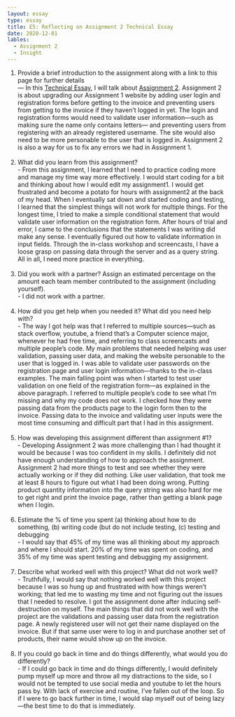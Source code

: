 ```yaml
---
layout: essay
type: essay
title: E5: Reflecting on Assignment 2 Technical Essay
date: 2020-12-01
lables:
  - Assignment 2
  - Insight
---
```


1. Provide a brief introduction to the assignment along with a link to this page for further details <br>
        — In this <a href="https://dport96.github.io/ITM352/morea/150.Assignment2/experience-Assignment2_retrospective.html">Technical Essay</a>, I will talk about <a href="https://dport96.github.io/ITM352/morea/150.Assignment2/experience-Assignment2.html">Assignment 2</a>. Assignment 2 is about upgrading our Assignment 1 website by adding user login and registration forms before getting to the invoice and preventing users from getting to the invoice if they haven’t logged in yet. The login and registration forms would need to validate user information—such as making sure the name only contains letters— and preventing users from registering with an already registered username. The site would also need to be more personable to the user that is logged in. Assignment 2 is also a way for us to fix any errors we had in Assignment 1. <br><br>
2. What did you learn from this assignment? <br>
        - From this assignment, I learned that I need to practice coding more and manage my time way more effectively. I would start coding for a bit and thinking about how I would edit my assignment1. I would get frustrated and become a potato for hours with assignment2 at the back of my head. When I eventually sat down and started coding and testing, I learned that the simplest things will not work for multiple things. For the longest time, I tried to make a simple conditional statement that would validate user information on the registration form. After hours of trial and error, I came to the conclusions that the statements I was writing did make any sense. I eventually figured out how to validate information in input fields. Through the in-class workshop and screencasts, I have a loose grasp on passing data through the server and as a query string. All in all, I need more practice in everything. <br><br>
3. Did you work with a partner? Assign an estimated percentage on the amount each team member contributed to the assignment (including yourself). <br>
        - I did not work with a partner. <br><br>
4. How did you get help when you needed it? What did you need help with? <br>
       - The way I got help was that I referred to multiple sources—such as stack overflow, youtube, a friend that’s a Computer science major, whenever he had free time, and referring to class screencasts and multiple people’s code. My main problems that needed helping was user validation, passing user data, and making the website personable to the user that is logged in. I was able to validate user passwords on the registration page and user login information—thanks to the in-class examples. The main falling point was when I started to test user validation on one field of the registration form—as explained in the above paragraph. I referred to multiple people’s code to see what I’m missing and why my code does not work. I checked how they were passing data from the products page to the login form then to the invoice. Passing data to the invoice and validating user inputs were the most time consuming and difficult part that I had in this assignment. <br><br>
5. How was developing this assignment different than assignment #1? <br>
       - Developing Assignment 2 was more challenging than I had thought it would be because I was too confident in my skills. I definitely did not have enough understanding of how to approach the assignment. Assignment 2 had more things to test and see whether they were actually working or if they did nothing. Like user validation, that took me at least 8 hours to figure out what I had been doing wrong. Putting product quantity information into the query string was also hard for me to get right and print the invoice page, rather than getting a blank page when I login. <br><br>
6. Estimate the % of time you spent (a) thinking about how to do something, (b) writing code (but do not include testing, (c) testing and debugging <br>
        - I would say that 45% of my time was all thinking about my approach and where I should start. 20% of my time was spent on coding, and 35% of my time was spent testing and debugging my assignment. <br><br>
7. Describe what worked well with this project? What did not work well? <br>
        - Truthfully, I would say that nothing worked well with this project because I was so hung up and frustrated with how things weren’t working; that led me to wasting my time and not figuring out the issues that I needed to resolve. I got the assignment done after inducing self-destruction on myself. The main things that did not work well with the project are the validations and passing user data from the registration page. A newly registered user will not get their name displayed on the invoice. But if that same user were to log in and purchase another set of products, their name would show up on the invoice. <br><br>
8. If you could go back in time and do things differently, what would you do differently? <br>
        - If I could go back in time and do things differently, I would definitely pump myself up more and throw all my distractions to the side, so I would not be tempted to use social media and youtube to let the hours pass by. With lack of exercise and routine, I’ve fallen out of the loop. So if I were to go back further in time, I would slap myself out of being lazy—the best time to do that is immediately.<br><br>
